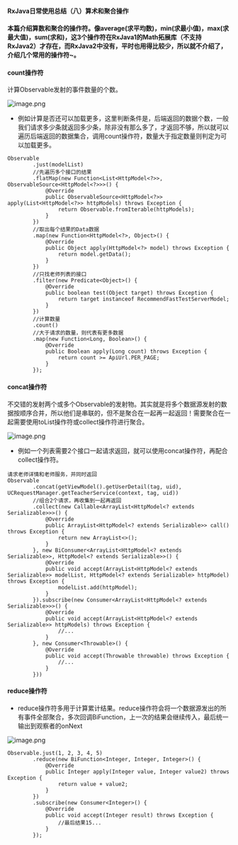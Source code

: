 #### RxJava日常使用总结（八）算术和聚合操作

#### 本篇介绍算数和聚合的操作符。像average(求平均数)，min(求最小值)，max(求最大值)，sum(求和)，这3个操作符在RxJava1的Math拓展库（不支持RxJava2）才存在，而RxJava2中没有，平时也用得比较少，所以就不介绍了，介绍几个常用的操作符~。

#### count操作符

计算Observable发射的事件数量的个数。

![image.png](https://upload-images.jianshu.io/upload_images/1641428-3fdf5dc0f5ce5ed9.png?imageMogr2/auto-orient/strip%7CimageView2/2/w/1240)

- 例如计算是否还可以加载更多，这里判断条件是，后端返回的数据个数，一般我们请求多少条就返回多少条，除非没有那么多了，才返回不够，所以就可以遍历后端返回的数据集合，调用count操作符，数量大于指定数量则判定为可以加载更多。

```
Observable
        .just(modelList)
        //先遍历多个接口的结果
        .flatMap(new Function<List<HttpModel<?>>, ObservableSource<HttpModel<?>>>() {
            @Override
            public ObservableSource<HttpModel<?>> apply(List<HttpModel<?>> httpModels) throws Exception {
                return Observable.fromIterable(httpModels);
            }
        })
        //取出每个结果的Data数据
        .map(new Function<HttpModel<?>, Object>() {
            @Override
            public Object apply(HttpModel<?> model) throws Exception {
                return model.getData();
            }
        })
        //只找老师列表的接口
        .filter(new Predicate<Object>() {
            @Override
            public boolean test(Object target) throws Exception {
                return target instanceof RecommendFastTestServerModel;
            }
        })
        //计算数量
        .count()
        //大于请求的数量，则代表有更多数据
        .map(new Function<Long, Boolean>() {
            @Override
            public Boolean apply(Long count) throws Exception {
                return count >= ApiUrl.PER_PAGE;
            }
        });
```

#### concat操作符

不交错的发射两个或多个Observable的发射物。其实就是将多个数据源发射的数据按顺序合并，所以他们是串联的，但不是聚合在一起再一起返回！需要聚合在一起需要使用toList操作符或collect操作符进行聚合。

![image.png](https://upload-images.jianshu.io/upload_images/1641428-1a63046a01cbfb61.png?imageMogr2/auto-orient/strip%7CimageView2/2/w/1240)

- 例如一个列表需要2个接口一起请求返回，就可以使用concat操作符，再配合collect操作符。

```
请求老师详情和老师服务，并同时返回
Observable
        .concat(getViewModel().getUserDetail(tag, uid), UCRequestManager.getTeacherService(context, tag, uid))
        //组合2个请求，再收集到一起再返回
        .collect(new Callable<ArrayList<HttpModel<? extends Serializable>>>() {
            @Override
            public ArrayList<HttpModel<? extends Serializable>> call() throws Exception {
                return new ArrayList<>();
            }
        }, new BiConsumer<ArrayList<HttpModel<? extends Serializable>>, HttpModel<? extends Serializable>>() {
            @Override
            public void accept(ArrayList<HttpModel<? extends Serializable>> modelList, HttpModel<? extends Serializable> httpModel) throws Exception {
                modelList.add(httpModel);
            }
        }).subscribe(new Consumer<ArrayList<HttpModel<? extends Serializable>>>() {
            @Override
            public void accept(ArrayList<HttpModel<? extends Serializable>> httpModels) throws Exception {
                //...
            }
        }, new Consumer<Throwable>() {
            @Override
            public void accept(Throwable throwable) throws Exception {
                //...
            }
        }))
```

#### reduce操作符

- reduce操作符多用于计算累计结果。reduce操作符会将一个数据源发出的所有事件全部聚合，多次回调BiFunction，上一次的结果会继续传入，最后统一输出到观察者的onNext

![image.png](https://upload-images.jianshu.io/upload_images/1641428-e6b65cf4d55e2058.png?imageMogr2/auto-orient/strip%7CimageView2/2/w/1240)

```
Observable.just(1, 2, 3, 4, 5)
        .reduce(new BiFunction<Integer, Integer, Integer>() {
            @Override
            public Integer apply(Integer value, Integer value2) throws Exception {
                return value + value2;
            }
        })
        .subscribe(new Consumer<Integer>() {
            @Override
            public void accept(Integer result) throws Exception {
                //最后结果15...
            }
        });
```